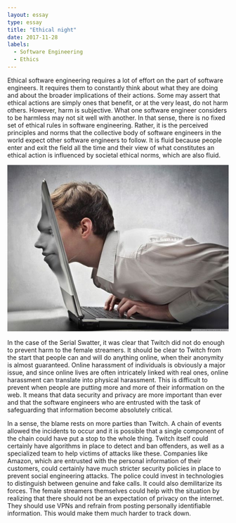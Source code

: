```yaml
---
layout: essay
type: essay
title: "Ethical night"
date: 2017-11-28
labels:
  - Software Engineering
  - Ethics
---
```


Ethical software engineering requires a lot of effort on the part of software engineers. It requires them to constantly think about what they are doing and about the broader implications of their actions. Some may assert that ethical actions are simply ones that benefit, or at the very least, do not harm others. However, harm is subjective. What one software engineer considers to be harmless may not sit well with another. In that sense, there is no fixed set of ethical rules in software engineering. Rather, it is the perceived principles and norms that the collective body of software engineers in the world expect other software engineers to follow. It is fluid because people enter and exit the field all the time and their view of what constitutes an ethical action is influenced by societal ethical norms, which are also fluid.

<img class="ui right floated medium image" src="../images/online.jpeg">

In the case of the Serial Swatter, it was clear that Twitch did not do enough to prevent harm to the female streamers. It should be clear to Twitch from the start that people can and will do anything online, when their anonymity is almost guaranteed. Online harassment of individuals is obviously a major issue, and since online lives are often intricately linked with real ones, online harassment can translate into physical harassment. This is difficult to prevent when people are putting more and more of their information on the web. It means that data security and privacy are more important than ever and that the software engineers who are entrusted with the task of safeguarding that information become absolutely critical.

In a sense, the blame rests on more parties than Twitch. A chain of events allowed the incidents to occur and it is possible that a single component of the chain could have put a stop to the whole thing. Twitch itself could certainly have algorithms in place to detect and ban offenders, as well as a specialized team to help victims of attacks like these. Companies like Amazon, which are entrusted with the personal information of their customers, could certainly have much stricter security policies in place to prevent social engineering attacks. The police could invest in technologies to distinguish between genuine and fake calls. It could also demilitarize its forces. The female streamers themselves could help with the situation by realizing that there should not be an expectation of privacy on the internet. They should use VPNs and refrain from posting personally identifiable information. This would make them much harder to track down.
